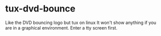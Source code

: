 # tux-dvd-bounce
Like the DVD bouncing logo but tux on linux
It won't show anything if you are in a graphical environment. Enter a tty screen first.

